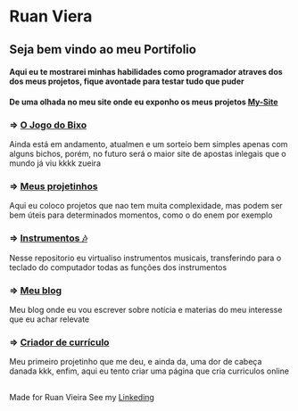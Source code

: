 # Ruan Viera
  
## Seja bem vindo ao meu Portifolio
#### Aqui eu te mostrarei minhas habilidades como programador atraves dos dos meus projetos, fique avontade para testar tudo que puder
#### De uma olhada no meu site onde eu exponho os meus projetos [My-Site](https://runnanc-137.github.io/WebSite-s/)

### => [O Jogo do Bixo](https://github.com/RunnanC-137//Jogo_do_Bixo) 

  Ainda está em andamento, atualmen e um sorteio bem simples apenas com alguns bichos, porém, no futuro será o maior site de apostas inlegais que o mundo já viu kkkk zueira  

### => [Meus projetinhos](https://github.com/RunnanC-137/simple_projects) 

<p>
  Aqui eu coloco projetos que nao tem muita complexidade, mas podem ser bem úteis para determinados momentos, como o do enem por exemplo
</p>

### => [Instrumentos 🎶](https://github.com/RunnanC-137/Istrumentos)

Nesse repositorio eu virtualiso instrumentos musicais, transferindo para o teclado do computador todas as funções dos instrumentos

### => [Meu blog](https://github.com/RunnanC-137/Website-s/tree/main/My_Blog) 

Meu blog onde eu vou escrever sobre notícia e materias do meu interesse que eu achar relevate

### => [Criador de currículo](https://github.com/RunnanC-137/Website-s/Criador_De_Curriculo) 

Meu primeiro projetinho que me deu, e ainda da, uma dor de cabeça danada kkk, enfim, aqui eu tento criar uma página que cria curriculos online 

##

Made for Ruan Vieira See my [Linkeding](https://www.linkedin.com/ruan-viera-04a9ab1b9)

